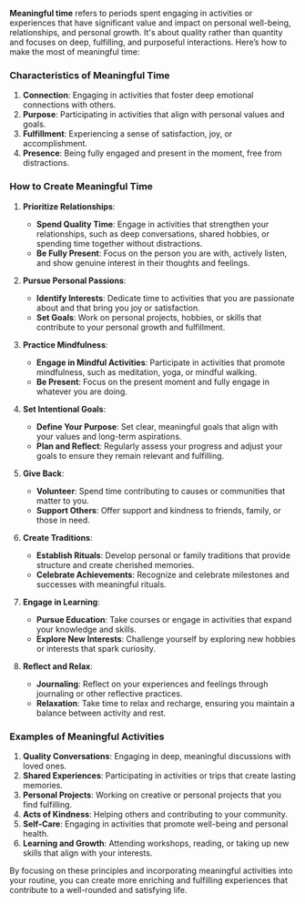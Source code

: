 
**Meaningful time** refers to periods spent engaging in activities or experiences that have significant value and impact on personal well-being, relationships, and personal growth. It's about quality rather than quantity and focuses on deep, fulfilling, and purposeful interactions. Here’s how to make the most of meaningful time:

### **Characteristics of Meaningful Time**

1. **Connection**: Engaging in activities that foster deep emotional connections with others.
2. **Purpose**: Participating in activities that align with personal values and goals.
3. **Fulfillment**: Experiencing a sense of satisfaction, joy, or accomplishment.
4. **Presence**: Being fully engaged and present in the moment, free from distractions.

### **How to Create Meaningful Time**

1. **Prioritize Relationships**:
   - **Spend Quality Time**: Engage in activities that strengthen your relationships, such as deep conversations, shared hobbies, or spending time together without distractions.
   - **Be Fully Present**: Focus on the person you are with, actively listen, and show genuine interest in their thoughts and feelings.

2. **Pursue Personal Passions**:
   - **Identify Interests**: Dedicate time to activities that you are passionate about and that bring you joy or satisfaction.
   - **Set Goals**: Work on personal projects, hobbies, or skills that contribute to your personal growth and fulfillment.

3. **Practice Mindfulness**:
   - **Engage in Mindful Activities**: Participate in activities that promote mindfulness, such as meditation, yoga, or mindful walking.
   - **Be Present**: Focus on the present moment and fully engage in whatever you are doing.

4. **Set Intentional Goals**:
   - **Define Your Purpose**: Set clear, meaningful goals that align with your values and long-term aspirations.
   - **Plan and Reflect**: Regularly assess your progress and adjust your goals to ensure they remain relevant and fulfilling.

5. **Give Back**:
   - **Volunteer**: Spend time contributing to causes or communities that matter to you.
   - **Support Others**: Offer support and kindness to friends, family, or those in need.

6. **Create Traditions**:
   - **Establish Rituals**: Develop personal or family traditions that provide structure and create cherished memories.
   - **Celebrate Achievements**: Recognize and celebrate milestones and successes with meaningful rituals.

7. **Engage in Learning**:
   - **Pursue Education**: Take courses or engage in activities that expand your knowledge and skills.
   - **Explore New Interests**: Challenge yourself by exploring new hobbies or interests that spark curiosity.

8. **Reflect and Relax**:
   - **Journaling**: Reflect on your experiences and feelings through journaling or other reflective practices.
   - **Relaxation**: Take time to relax and recharge, ensuring you maintain a balance between activity and rest.

### **Examples of Meaningful Activities**

1. **Quality Conversations**: Engaging in deep, meaningful discussions with loved ones.
2. **Shared Experiences**: Participating in activities or trips that create lasting memories.
3. **Personal Projects**: Working on creative or personal projects that you find fulfilling.
4. **Acts of Kindness**: Helping others and contributing to your community.
5. **Self-Care**: Engaging in activities that promote well-being and personal health.
6. **Learning and Growth**: Attending workshops, reading, or taking up new skills that align with your interests.

By focusing on these principles and incorporating meaningful activities into your routine, you can create more enriching and fulfilling experiences that contribute to a well-rounded and satisfying life.